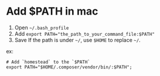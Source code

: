 # Add $PATH in mac

1. Open `~/.bash_profile`
2. Add `export PATH="the_path_to_your_command_file:$PATH"`
3. Save
If the path is under `~/`, use `$HOME` to replace `~/`.

ex:   
```shell
# Add `homestead` to the `$PATH`
export PATH="$HOME/.composer/vendor/bin/:$PATH";
```
